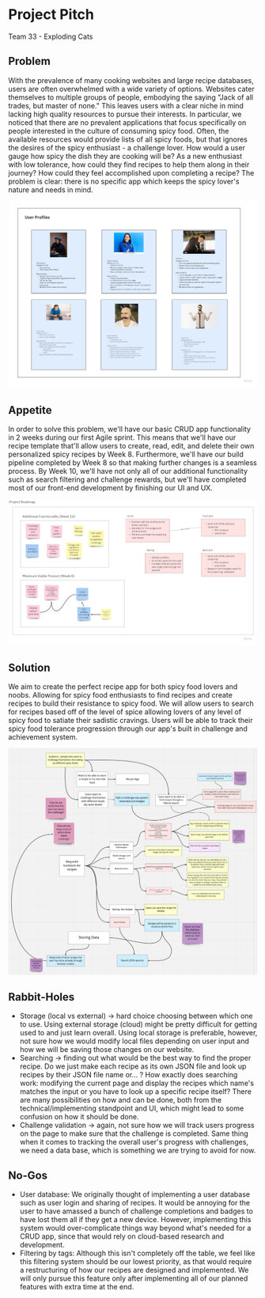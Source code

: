 # Project Pitch

Team 33 - Exploding Cats

## Problem

With the prevalence of many cooking websites and large recipe databases, users are often overwhelmed with a wide variety of options. Websites cater themselves to multiple groups of people, embodying the saying "Jack of all trades, but master of none." This leaves users with a clear niche in mind lacking high quality resources to pursue their interests. In particular, we noticed that there are no prevalent applications that focus specifically on people interested in the culture of consuming spicy food. Often, the available resources would provide lists of all spicy foods, but that ignores the desires of the spicy enthusiast -  a challenge lover. How would a user gauge how spicy the dish they are cooking will be? As a new enthusiast with low tolerance, how could they find recipes to help them along in their journey? How could they feel accomplished upon completing a recipe? The problem is clear: there is no specific app which keeps the spicy lover's nature and needs in mind.

![Exploding Cats Recipe App.jpg](./Exploding_Cats_Recipe_App.jpg)

## Appetite

In order to solve this problem, we'll have our basic CRUD app functionality in 2 weeks during our first Agile sprint. This means that we'll have our recipe template that'll allow users to create, read, edit, and delete their own personalized spicy recipes by Week 8. Furthermore, we'll have our build pipeline completed by Week 8 so that making further changes is a seamless process. By Week 10, we'll have not only all of our additional functionality such as search filtering and challenge rewards, but we'll have completed most of our front-end development by finishing our UI and UX. 

![Exploding Cats Recipe App (2).jpg](./Exploding_Cats_Recipe_App_(2).jpg)

## Solution

We aim to create the perfect recipe app for both spicy food lovers and noobs. Allowing for spicy food enthusiasts to find recipes and create recipes to build their resistance to spicy food. We will allow users to search for recipes based off of the level of spice allowing lovers of any level of spicy food to satiate their sadistic cravings. Users will be able to track their spicy food tolerance progression through our app's built in challenge and achievement system. 

![Screen Shot 2021-10-28 at 9.19.11 PM.png](Screen_Shot_2021-10-28_at_9.19.11_PM.png)

## Rabbit-Holes

- Storage (local vs external) → hard choice choosing between which one to use. Using external storage (cloud) might be pretty difficult for getting used to and just learn overall. Using local storage is preferable, however, not sure how we would modify local files depending on user input and how we will be saving those changes on our website.
- Searching → finding out what would be the best way to find the proper recipe. Do we just make each recipe as its own JSON file and look up recipes by their JSON file name or... ? How exactly does searching work: modifying the current page and display the recipes which name's matches the input or you have to look up a specific recipe itself? There are many possibilities on how and can be done, both from the technical/implementing standpoint and UI, which might lead to some confusion on how it should be done.
- Challenge validation → again, not sure how we will track users progress on the page to make sure that the challenge is completed. Same thing when it comes to tracking the overall user's progress with challenges, we need a data base, which is something we are trying to avoid for now.

## No-Gos

- User database: We originally thought of implementing a user database such as user login and sharing of recipes. It would be annoying for the user to have amassed a bunch of challenge completions and badges to have lost them all if they get a new device. However, implementing this system would over-complicate things way beyond what's needed for a CRUD app, since that would rely on cloud-based research and development.
- Filtering by tags: Although this isn't completely off the table, we feel like this filtering system should be our lowest priority, as that would require a restructuring of how our recipes are designed and implemented. We will only pursue this feature only after implementing all of our planned features with extra time at the end.
